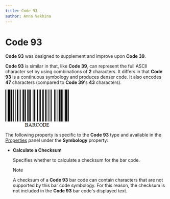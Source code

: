 ```yaml
---
title: Code 93
author: Anna Vekhina
---
```

# Code 93

**Code 93** was designed to supplement and improve upon **Code 39**.

**Code 93** is similar in that, like **Code 39**, can represent the full ASCII character set by using combinations of **2** characters. It differs in that **Code 93** is a continuous symbology and produces denser code. It also encodes **47** characters (compared to **Code 39**'s **43** characters).

![](../../../../images/eurd-web-bar-code-code-93.png)

The following property is specific to the **Code 93** type and available in the [Properties](../../report-designer-tools/ui-panels/properties-panel.md) panel under the **Symbology** property:

* **Calculate a Checksum**

    Specifies whether to calculate a checksum for the bar code.

    > [!NOTE]
	> A checksum of a **Code 93** bar code can contain characters that are not supported by this bar code symbology. For this reason, the checksum is not included in the **Code 93** bar code's displayed text.